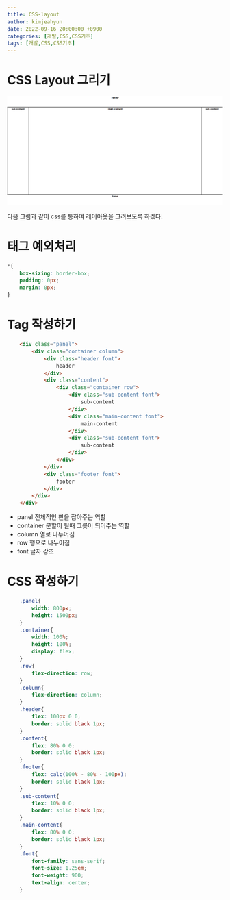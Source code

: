 ```yaml
---
title: CSS-layout
author: kimjeahyun
date: 2022-09-16 20:00:00 +0900
categories: [개발,CSS,CSS기초]
tags: [개발,CSS,CSS기초]
---
```


# CSS Layout 그리기

![레이아웃1](../../../../img/css/css-basic-layout.png)

다음 그림과 같이 css를 통하여 레이아웃을 그려보도록 하겠다.


# 태그 예외처리

```css
*{
	box-sizing: border-box;
	padding: 0px;
	margin: 0px;
}
```

# Tag 작성하기

```html
    <div class="panel">
		<div class="container column">
			<div class="header font">
				header
			</div>
			<div class="content">
				<div class="container row">
					<div class="sub-content font">
						sub-content
					</div>	
					<div class="main-content font">
						main-content
					</div>
					<div class="sub-content font">
						sub-content
					</div>
				</div>
			</div>
			<div class="footer font">
				footer
			</div>
		</div>
	</div>
```

-   panel 전체적인 판을 잡아주는 역할
-   container 분할이 될때 그릇이 되어주는 역할
-   column 열로 나누어짐
-   row 행으로 나누어짐
-   font 글자 강조


# CSS 작성하기

```css
    .panel{
		width: 800px;
		height: 1500px;
	}
	.container{
		width: 100%;
		height: 100%;
		display: flex;
	}
	.row{
		flex-direction: row;
	}
	.column{
		flex-direction: column;
	}
	.header{
		flex: 100px 0 0;
		border: solid black 1px;
	}
	.content{
		flex: 80% 0 0;
		border: solid black 1px;
	}
	.footer{
		flex: calc(100% - 80% - 100px);
		border: solid black 1px;
	}
	.sub-content{
		flex: 10% 0 0;
		border: solid black 1px;
	}
	.main-content{
		flex: 80% 0 0;
		border: solid black 1px;
	}
	.font{
		font-family: sans-serif;
		font-size: 1.25em;
		font-weight: 900;
		text-align: center;
	}
```
